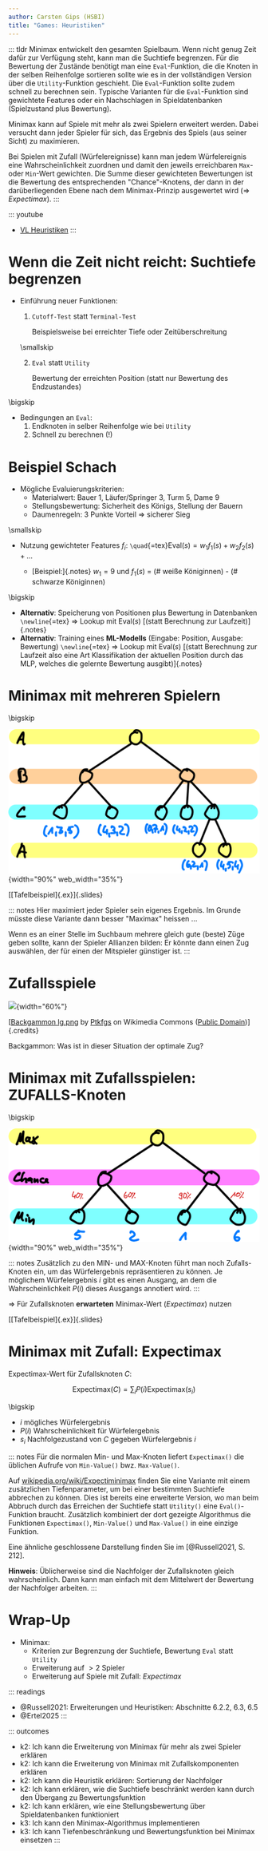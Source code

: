 ```yaml
---
author: Carsten Gips (HSBI)
title: "Games: Heuristiken"
---
```


::: tldr
Minimax entwickelt den gesamten Spielbaum. Wenn nicht genug Zeit dafür zur Verfügung
steht, kann man die Suchtiefe begrenzen. Für die Bewertung der Zustände benötigt man
eine `Eval`-Funktion, die die Knoten in der selben Reihenfolge sortieren sollte wie
es in der vollständigen Version über die `Utility`-Funktion geschieht. Die
`Eval`-Funktion sollte zudem schnell zu berechnen sein. Typische Varianten für die
`Eval`-Funktion sind gewichtete Features oder ein Nachschlagen in Spieldatenbanken
(Spielzustand plus Bewertung).

Minimax kann auf Spiele mit mehr als zwei Spielern erweitert werden. Dabei versucht
dann jeder Spieler für sich, das Ergebnis des Spiels (aus seiner Sicht) zu
maximieren.

Bei Spielen mit Zufall (Würfelereignisse) kann man jedem Würfelereignis eine
Wahrscheinlichkeit zuordnen und damit den jeweils erreichbaren `Max`- oder
`Min`-Wert gewichten. Die Summe dieser gewichteten Bewertungen ist die Bewertung des
entsprechenden "Chance"-Knotens, der dann in der darüberliegenden Ebene nach dem
Minimax-Prinzip ausgewertet wird (=\> *Expectimax*).
:::

::: youtube
-   [VL Heuristiken](https://youtu.be/rKqNqYBXuK8)
:::

# Wenn die Zeit nicht reicht: Suchtiefe begrenzen

-   Einführung neuer Funktionen:
    1.  `Cutoff-Test` statt `Terminal-Test`

        Beispielsweise bei erreichter Tiefe oder Zeitüberschreitung

    \smallskip

    2.  `Eval` statt `Utility`

        Bewertung der erreichten Position (statt nur Bewertung des Endzustandes)

\bigskip

-   Bedingungen an `Eval`:
    1.  Endknoten in selber Reihenfolge wie bei `Utility`
    2.  Schnell zu berechnen (!)

# Beispiel Schach

-   Mögliche Evaluierungskriterien:
    -   Materialwert: Bauer 1, Läufer/Springer 3, Turm 5, Dame 9
    -   Stellungsbewertung: Sicherheit des Königs, Stellung der Bauern
    -   Daumenregeln: 3 Punkte Vorteil =\> sicherer Sieg

\smallskip

-   Nutzung gewichteter Features $f_i$:
    `\quad`{=tex}$\mathop{\text{Eval}}(s) = w_1f_1(s) + w_2f_2(s) + \ldots$

    -   [Beispiel:]{.notes} $w_1 = 9$ und $f_1(s)$ = (# weiße Königinnen) - (#
        schwarze Königinnen)

\bigskip

-   **Alternativ**: Speicherung von Positionen plus Bewertung in Datenbanken
    `\newline`{=tex} =\> Lookup mit $\mathop{\text{Eval}}(s)$ [(statt Berechnung zur
    Laufzeit)]{.notes}
-   **Alternativ**: Training eines **ML-Modells** (Eingabe: Position, Ausgabe:
    Bewertung) `\newline`{=tex} =\> Lookup mit $\mathop{\text{Eval}}(s)$ [(statt
    Berechnung zur Laufzeit also eine Art Klassifikation der aktuellen Position
    durch das MLP, welches die gelernte Bewertung ausgibt)]{.notes}

# Minimax mit mehreren Spielern

\bigskip

![](images/minimax3.png){width="90%" web_width="35%"}

[[Tafelbeispiel]{.ex}]{.slides}

::: notes
Hier maximiert jeder Spieler sein eigenes Ergebnis. Im Grunde müsste diese Variante
dann besser "Maximax" heissen ...

Wenn es an einer Stelle im Suchbaum mehrere gleich gute (beste) Züge geben sollte,
kann der Spieler Allianzen bilden: Er könnte dann einen Zug auswählen, der für einen
der Mitspieler günstiger ist.
:::

# Zufallsspiele

![](https://upload.wikimedia.org/wikipedia/commons/thumb/3/30/Backgammon_lg.png/960px-Backgammon_lg.png){width="60%"}

[[Backgammon lg.png](https://commons.wikimedia.org/wiki/File:Backgammon_lg.png)
by [Ptkfgs](https://commons.wikimedia.org/wiki/User:Ptkfgs) on Wikimedia Commons
([Public Domain](https://en.wikipedia.org/wiki/en:public_domain))]{.credits}

Backgammon: Was ist in dieser Situation der optimale Zug?

# Minimax mit Zufallsspielen: ZUFALLS-Knoten

\bigskip

![](images/expectimax.png){width="90%" web_width="35%"}

::: notes
Zusätzlich zu den MIN- und MAX-Knoten führt man noch Zufalls-Knoten ein, um das
Würfelergebnis repräsentieren zu können. Je möglichem Würfelergebnis $i$ gibt es
einen Ausgang, an dem die Wahrscheinlichkeit $P(i)$ dieses Ausgangs annotiert wird.
:::

=\> Für Zufallsknoten **erwarteten** Minimax-Wert (*Expectimax*) nutzen

[[Tafelbeispiel]{.ex}]{.slides}

# Minimax mit Zufall: Expectimax

Expectimax-Wert für Zufallsknoten $C$:

$$\mathop{\text{Expectimax}}(C) = \sum_i P(i) \mathop{\text{Expectimax}}(s_i)$$

\bigskip

-   $i$ mögliches Würfelergebnis
-   $P(i)$ Wahrscheinlichkeit für Würfelergebnis
-   $s_i$ Nachfolgezustand von $C$ gegeben Würfelergebnis $i$

::: notes
Für die normalen Min- und Max-Knoten liefert `Expectimax()` die üblichen Aufrufe von
`Min-Value()` bwz. `Max-Value()`.

Auf
[wikipedia.org/wiki/Expectiminimax](https://en.wikipedia.org/wiki/Expectiminimax)
finden Sie eine Variante mit einem zusätzlichen Tiefenparameter, um bei einer
bestimmten Suchtiefe abbrechen zu können. Dies ist bereits eine erweiterte Version,
wo man beim Abbruch durch das Erreichen der Suchtiefe statt `Utility()` eine
`Eval()`-Funktion braucht. Zusätzlich kombiniert der dort gezeigte Algorithmus die
Funktionen `Expectimax()`, `Min-Value()` und `Max-Value()` in eine einzige Funktion.

Eine ähnliche geschlossene Darstellung finden Sie im [@Russell2021, S. 212].

**Hinweis**: Üblicherweise sind die Nachfolger der Zufallsknoten gleich
wahrscheinlich. Dann kann man einfach mit dem Mittelwert der Bewertung der
Nachfolger arbeiten.
:::

# Wrap-Up

-   Minimax:
    -   Kriterien zur Begrenzung der Suchtiefe, Bewertung `Eval` statt `Utility`
    -   Erweiterung auf $>2$ Spieler
    -   Erweiterung auf Spiele mit Zufall: *Expectimax*

::: readings
-   @Russell2021: Erweiterungen und Heuristiken: Abschnitte 6.2.2, 6.3, 6.5
-   @Ertel2025
:::

::: outcomes
-   k2: Ich kann die Erweiterung von Minimax für mehr als zwei Spieler erklären
-   k2: Ich kann die Erweiterung von Minimax mit Zufallskomponenten erklären
-   k2: Ich kann die Heuristik erklären: Sortierung der Nachfolger
-   k2: Ich kann erklären, wie die Suchtiefe beschränkt werden kann durch den
    Übergang zu Bewertungsfunktion
-   k2: Ich kann erklären, wie eine Stellungsbewertung über Spieldatenbanken
    funktioniert
-   k3: Ich kann den Minimax-Algorithmus implementieren
-   k3: Ich kann Tiefenbeschränkung und Bewertungsfunktion bei Minimax einsetzen
:::
